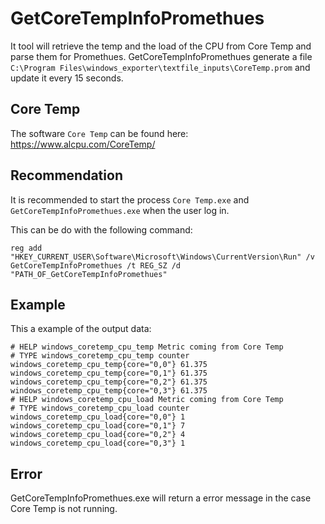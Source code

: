 # GetCoreTempInfoPromethues

It tool will retrieve the temp and the load of the CPU from Core Temp and parse them for Promethues. 
GetCoreTempInfoPromethues generate a file `C:\Program Files\windows_exporter\textfile_inputs\CoreTemp.prom` and update it every 15 seconds. 

## Core Temp 

The software `Core Temp` can be found here:
https://www.alcpu.com/CoreTemp/

## Recommendation

It is recommended to start the process `Core Temp.exe` and  `GetCoreTempInfoPromethues.exe` when the user log in.

This can be do with the following command:

```
reg add "HKEY_CURRENT_USER\Software\Microsoft\Windows\CurrentVersion\Run" /v GetCoreTempInfoPromethues /t REG_SZ /d "PATH_OF_GetCoreTempInfoPromethues"
```

## Example 

This a example of the output data:

```
# HELP windows_coretemp_cpu_temp Metric coming from Core Temp
# TYPE windows_coretemp_cpu_temp counter
windows_coretemp_cpu_temp{core="0,0"} 61.375
windows_coretemp_cpu_temp{core="0,1"} 61.375
windows_coretemp_cpu_temp{core="0,2"} 61.375
windows_coretemp_cpu_temp{core="0,3"} 61.375
# HELP windows_coretemp_cpu_load Metric coming from Core Temp
# TYPE windows_coretemp_cpu_load counter
windows_coretemp_cpu_load{core="0,0"} 1
windows_coretemp_cpu_load{core="0,1"} 7
windows_coretemp_cpu_load{core="0,2"} 4
windows_coretemp_cpu_load{core="0,3"} 1
```

## Error

GetCoreTempInfoPromethues.exe will return a error message in the case Core Temp is not running.
